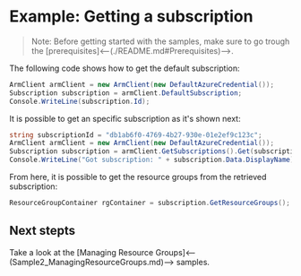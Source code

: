 # Example: Getting a subscription

>Note: Before getting started with the samples, make sure to go trough the [prerequisites]<--(./README.md#Prerequisites)-->.

The following code shows how to get the default subscription:

```csharp
ArmClient armClient = new ArmClient(new DefaultAzureCredential());
Subscription subscription = armClient.DefaultSubscription;
Console.WriteLine(subscription.Id);
```

It is possible to get an specific subscription as it's shown next:

``` csharp
string subscriptionId = "db1ab6f0-4769-4b27-930e-01e2ef9c123c";
ArmClient armClient = new ArmClient(new DefaultAzureCredential());
Subscription subscription = armClient.GetSubscriptions().Get(subscriptionId);
Console.WriteLine("Got subscription: " + subscription.Data.DisplayName);
```

From here, it is possible to get the resource groups from the retrieved subscription:

```csharp
ResourceGroupContainer rgContainer = subscription.GetResourceGroups();
```

## Next stepts
Take a look at the [Managing Resource Groups]<--(Sample2_ManagingResourceGroups.md)--> samples.